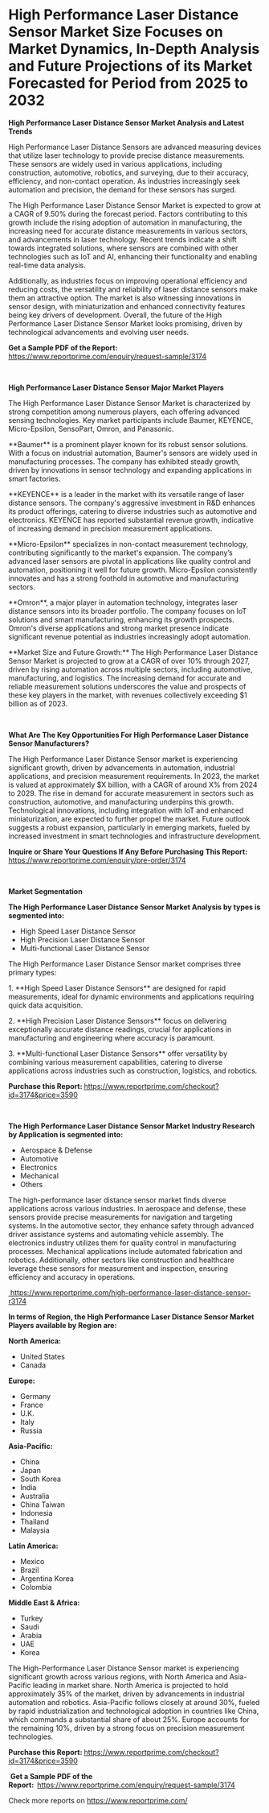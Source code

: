 <p><h1>High Performance Laser Distance Sensor Market Size Focuses on Market Dynamics, In-Depth Analysis and Future Projections of its Market Forecasted for Period from 2025 to 2032</h1></p><p><strong>High Performance Laser Distance Sensor Market Analysis and Latest Trends</strong></p>
<p><p>High Performance Laser Distance Sensors are advanced measuring devices that utilize laser technology to provide precise distance measurements. These sensors are widely used in various applications, including construction, automotive, robotics, and surveying, due to their accuracy, efficiency, and non-contact operation. As industries increasingly seek automation and precision, the demand for these sensors has surged.</p><p>The High Performance Laser Distance Sensor Market is expected to grow at a CAGR of 9.50% during the forecast period. Factors contributing to this growth include the rising adoption of automation in manufacturing, the increasing need for accurate distance measurements in various sectors, and advancements in laser technology. Recent trends indicate a shift towards integrated solutions, where sensors are combined with other technologies such as IoT and AI, enhancing their functionality and enabling real-time data analysis.</p><p>Additionally, as industries focus on improving operational efficiency and reducing costs, the versatility and reliability of laser distance sensors make them an attractive option. The market is also witnessing innovations in sensor design, with miniaturization and enhanced connectivity features being key drivers of development. Overall, the future of the High Performance Laser Distance Sensor Market looks promising, driven by technological advancements and evolving user needs.</p></p>
<p><strong>Get a Sample PDF of the Report:&nbsp;</strong> <a href="https://www.reportprime.com/enquiry/request-sample/3174?utm_campaign=1835&utm_medium=2&utm_source=Github&utm_content=ia&utm_term=18032025&utm_id=high-performance-laser-distance-sensor">https://www.reportprime.com/enquiry/request-sample/3174</a></p>
<p>&nbsp;</p>
<p><strong>High Performance Laser Distance Sensor Major Market Players</strong></p>
<p><p>The High Performance Laser Distance Sensor Market is characterized by strong competition among numerous players, each offering advanced sensing technologies. Key market participants include Baumer, KEYENCE, Micro-Epsilon, SensoPart, Omron, and Panasonic.</p><p>**Baumer** is a prominent player known for its robust sensor solutions. With a focus on industrial automation, Baumer's sensors are widely used in manufacturing processes. The company has exhibited steady growth, driven by innovations in sensor technology and expanding applications in smart factories.</p><p>**KEYENCE** is a leader in the market with its versatile range of laser distance sensors. The company's aggressive investment in R&D enhances its product offerings, catering to diverse industries such as automotive and electronics. KEYENCE has reported substantial revenue growth, indicative of increasing demand in precision measurement applications.</p><p>**Micro-Epsilon** specializes in non-contact measurement technology, contributing significantly to the market's expansion. The company’s advanced laser sensors are pivotal in applications like quality control and automation, positioning it well for future growth. Micro-Epsilon consistently innovates and has a strong foothold in automotive and manufacturing sectors.</p><p>**Omron**, a major player in automation technology, integrates laser distance sensors into its broader portfolio. The company focuses on IoT solutions and smart manufacturing, enhancing its growth prospects. Omron's diverse applications and strong market presence indicate significant revenue potential as industries increasingly adopt automation.</p><p>**Market Size and Future Growth:** The High Performance Laser Distance Sensor Market is projected to grow at a CAGR of over 10% through 2027, driven by rising automation across multiple sectors, including automotive, manufacturing, and logistics. The increasing demand for accurate and reliable measurement solutions underscores the value and prospects of these key players in the market, with revenues collectively exceeding $1 billion as of 2023.</p></p>
<p>&nbsp;</p>
<p><strong>What Are The Key Opportunities For High Performance Laser Distance Sensor Manufacturers?</strong></p>
<p><p>The High Performance Laser Distance Sensor market is experiencing significant growth, driven by advancements in automation, industrial applications, and precision measurement requirements. In 2023, the market is valued at approximately $X billion, with a CAGR of around X% from 2024 to 2029. The rise in demand for accurate measurement in sectors such as construction, automotive, and manufacturing underpins this growth. Technological innovations, including integration with IoT and enhanced miniaturization, are expected to further propel the market. Future outlook suggests a robust expansion, particularly in emerging markets, fueled by increased investment in smart technologies and infrastructure development.</p></p>
<p><strong>Inquire or Share Your Questions If Any Before Purchasing This Report:</strong> <a href="https://www.reportprime.com/enquiry/pre-order/3174?utm_campaign=1835&utm_medium=2&utm_source=Github&utm_content=ia&utm_term=18032025&utm_id=high-performance-laser-distance-sensor">https://www.reportprime.com/enquiry/pre-order/3174</a></p>
<p>&nbsp;</p>
<p><strong>Market Segmentation</strong></p>
<p><strong>The High Performance Laser Distance Sensor Market Analysis by types is segmented into:</strong></p>
<p><ul><li>High Speed Laser Distance Sensor</li><li>High Precision Laser Distance Sensor</li><li>Multi-functional Laser Distance Sensor</li></ul></p>
<p><p>The High Performance Laser Distance Sensor market comprises three primary types: </p><p>1. **High Speed Laser Distance Sensors** are designed for rapid measurements, ideal for dynamic environments and applications requiring quick data acquisition. </p><p>2. **High Precision Laser Distance Sensors** focus on delivering exceptionally accurate distance readings, crucial for applications in manufacturing and engineering where accuracy is paramount. </p><p>3. **Multi-functional Laser Distance Sensors** offer versatility by combining various measurement capabilities, catering to diverse applications across industries such as construction, logistics, and robotics.</p></p>
<p><strong>Purchase this Report:&nbsp;</strong><a href="https://www.reportprime.com/checkout?id=3174&price=3590&utm_campaign=1835&utm_medium=2&utm_source=Github&utm_content=ia&utm_term=18032025&utm_id=high-performance-laser-distance-sensor">https://www.reportprime.com/checkout?id=3174&price=3590</a></p>
<p>&nbsp;</p>
<p><strong>The High Performance Laser Distance Sensor Market Industry Research by Application is segmented into:</strong></p>
<p><ul><li>Aerospace & Defense</li><li>Automotive</li><li>Electronics</li><li>Mechanical</li><li>Others</li></ul></p>
<p><p>The high-performance laser distance sensor market finds diverse applications across various industries. In aerospace and defense, these sensors provide precise measurements for navigation and targeting systems. In the automotive sector, they enhance safety through advanced driver assistance systems and automating vehicle assembly. The electronics industry utilizes them for quality control in manufacturing processes. Mechanical applications include automated fabrication and robotics. Additionally, other sectors like construction and healthcare leverage these sensors for measurement and inspection, ensuring efficiency and accuracy in operations.</p></p>
<p><a href="https://www.reportprime.com/high-performance-laser-distance-sensor-r3174?utm_campaign=1835&utm_medium=2&utm_source=Github&utm_content=ia&utm_term=18032025&utm_id=high-performance-laser-distance-sensor">&nbsp;https://www.reportprime.com/high-performance-laser-distance-sensor-r3174</a></p>
<p><strong>In terms of Region, the High Performance Laser Distance Sensor Market Players available by Region are:</strong></p>
<p>
    <p> <strong> North America: </strong>
        <ul>
            <li>United States</li>
            <li>Canada</li>
        </ul>
        </p> 
    <p> <strong> Europe: </strong>
        <ul>
            <li>Germany</li>
            <li>France</li>
            <li>U.K.</li>
            <li>Italy</li>
            <li>Russia</li>
        </ul>
        </p> 
    <p> <strong> Asia-Pacific: </strong>
        <ul>
            <li>China</li>
            <li>Japan</li>
            <li>South Korea</li>
            <li>India</li>
            <li>Australia</li>
            <li>China Taiwan</li>
            <li>Indonesia</li>
            <li>Thailand</li>
            <li>Malaysia</li>
        </ul>
        </p> 
    <p> <strong> Latin America: </strong>
        <ul>
            <li>Mexico</li>
            <li>Brazil</li>
            <li>Argentina Korea</li>
            <li>Colombia</li>
        </ul>
        </p> 
    <p> <strong> Middle East & Africa: </strong>
        <ul>
            <li>Turkey</li>
            <li>Saudi</li>
            <li>Arabia</li>
            <li>UAE</li>
            <li>Korea</li>
        </ul>
    </p>
    </p>
<p><p>The High-Performance Laser Distance Sensor market is experiencing significant growth across various regions, with North America and Asia-Pacific leading in market share. North America is projected to hold approximately 35% of the market, driven by advancements in industrial automation and robotics. Asia-Pacific follows closely at around 30%, fueled by rapid industrialization and technological adoption in countries like China, which commands a substantial share of about 25%. Europe accounts for the remaining 10%, driven by a strong focus on precision measurement technologies.</p></p>
<p><strong>Purchase this Report: </strong><a href="https://www.reportprime.com/checkout?id=3174&price=3590&utm_campaign=1835&utm_medium=2&utm_source=Github&utm_content=ia&utm_term=18032025&utm_id=high-performance-laser-distance-sensor">https://www.reportprime.com/checkout?id=3174&price=3590</a></p>
<p>&nbsp;<strong>Get a Sample PDF of the Report:&nbsp;&nbsp;</strong><a href="https://www.reportprime.com/enquiry/request-sample/3174?utm_campaign=1835&utm_medium=2&utm_source=Github&utm_content=ia&utm_term=18032025&utm_id=high-performance-laser-distance-sensor">https://www.reportprime.com/enquiry/request-sample/3174</a></p>
<p><strong></strong></p>
<p>Check more reports on <a href="https://www.reportprime.com/?utm_campaign=1835&utm_medium=2&utm_source=Github&utm_content=ia&utm_term=18032025&utm_id=high-performance-laser-distance-sensor">https://www.reportprime.com/</a></p>